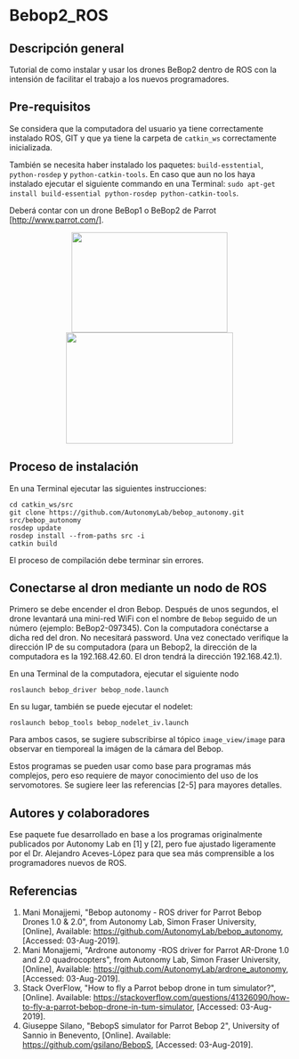 # Bebop2_ROS

## Descripción general
Tutorial de como instalar y usar los drones BeBop2 dentro de ROS con la intensión de facilitar el trabajo a los nuevos programadores.

## Pre-requisitos
Se considera que la computadora del usuario ya tiene correctamente instalado ROS, GIT y que ya tiene la carpeta de `catkin_ws` correctamente inicializada.

También se necesita haber instalado los paquetes: ```build-esstential```, ```python-rosdep``` y  ```python-catkin-tools```. En caso que aun no los haya instalado ejecutar el siguiente commando en una Terminal: ```sudo apt-get install build-essential python-rosdep python-catkin-tools```.

Deberá contar con un drone BeBop1 o BeBop2 de Parrot [http://www.parrot.com/].
<p align="center">
  <img width="280" height="180" src="http://wiki.ros.org/bebop_autonomy?action=AttachFile&do=get&target=bebop_1.jpg">
  <img width="300" height="200" src="https://www.parrot.com/files/s3fs-public/styles/product_teaser_display/public/ps/3495-large-parrot-3495jpg.jpg?itok=TGE8SI4T">
</p>

## Proceso de instalación
En una Terminal ejecutar las siguientes instrucciones:
```
cd catkin_ws/src
git clone https://github.com/AutonomyLab/bebop_autonomy.git src/bebop_autonomy
rosdep update
rosdep install --from-paths src -i
catkin build
```
El proceso de compilación debe terminar sin errores.


## Conectarse al dron mediante un nodo de ROS
Primero se debe encender el dron Bebop. Después de unos segundos, el drone levantará una mini-red WiFi con el nombre de ```Bebop``` seguido de un número (ejemplo: BeBop2-097345). Con la computadora conéctarse a dicha red del dron. No necesitará password. Una vez conectado verifique la dirección IP de su computadora (para un Bebop2, la dirección de la computadora es la 192.168.42.60. El dron tendrá la dirección 192.168.42.1).

En una Terminal de la computadora, ejecutar el siguiente nodo
```
roslaunch bebop_driver bebop_node.launch
```
En su lugar, también se puede ejecutar el nodelet:
```
roslaunch bebop_tools bebop_nodelet_iv.launch
```
Para ambos casos, se sugiere subscribirse al tópico ```image_view/image``` para observar en tiemporeal la imágen de la cámara del Bebop.

Estos programas se pueden usar como base para programas más complejos, pero eso requiere de mayor conocimiento del uso de los servomotores. Se sugiere leer las referencias [2-5] para mayores detalles.

## Autores y colaboradores
Ese paquete fue desarrollado en base a los programas originalmente publicados por Autonomy Lab en [1] y [2], pero fue ajustado ligeramente por el Dr. Alejandro Aceves-López para que sea más comprensible a los programadores nuevos de ROS.

## Referencias
1.  Mani Monajjemi, "Bebop autonomy - ROS driver for Parrot Bebop Drones 1.0 & 2.0", from Autonomy Lab, Simon Fraser University, [Online], Available: https://github.com/AutonomyLab/bebop_autonomy, [Accessed: 03-Aug-2019].
2. Mani Monajjemi, "Ardrone autonomy -ROS driver for Parrot AR-Drone 1.0 and 2.0 quadrocopters", from Autonomy Lab, Simon Fraser University, [Online], Available: https://github.com/AutonomyLab/ardrone_autonomy, [Accessed: 03-Aug-2019].
3. Stack OverFlow, "How to fly a Parrot bebop drone in tum simulator?", [Online]. Available: https://stackoverflow.com/questions/41326090/how-to-fly-a-parrot-bebop-drone-in-tum-simulator, [Accessed: 03-Aug-2019].
4. Giuseppe Silano, "BebopS simulator for Parrot Bebop 2", University of Sannio in Benevento, [Online]. Available: https://github.com/gsilano/BebopS, [Accessed: 03-Aug-2019].
